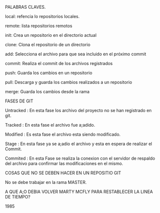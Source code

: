 PALABRAS CLAVES.

local: refencia lo repositorios locales.

remote: lista repositorios remotos

init: Crea un repositorio en el directorio actual

clone: Clona el repositorio de un directorio

add: Selecciona el archivo para que sea incluido en el próximo commit

commit: Realiza el commit de los archivos registrados

push: Guarda los cambios en un repositorio

pull: Descarga y guarda los cambios realizados a un repositorio

merge: Guarda los cambios desde la rama

FASES DE GIT

Untracked : En esta fase los archivo del proyecto no se han registrado en git.

Tracked : En esta fase el archivo fue a;adido.

Modified : Es esta fase el archivo esta siendo modificado.

Stage : En esta fase ya se a;adio el archivo y esta en espera de realizar el Commit.

Commited : En esta Fase se realiza la conexion con el servidor de respaldo del archivo para confirmar las modificaciones en el mismo.

COSAS QUE NO SE DEBEN HACER EN UN REPOSITIO GIT

No se debe trabajar en la rama MASTER.

A QUE A;O DEBIA VOLVER MARTY MCFLY PARA RESTABLECER LA LINEA DE TIEMPO?

1985
